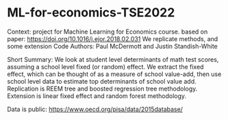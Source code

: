 # ML-for-economics-TSE2022

Context: project for Machine Learning for Economics course.
based on paper: https://doi.org/10.1016/j.ejor.2018.02.031
We replicate methods, and some extension
Code Authors: Paul McDermott and Justin Standish-White

Short Summary: We look at student level determinants of math test scores, assuming a school level fixed (or random) effect. We extract the fixed effect, which can be thought of as a measure of school value-add, then use school level data to estimate top determinants of school value add. Replication is REEM tree and boosted regression tree methodology. Extension is linear fixed effect and random forest methodology.

Data is public: https://www.oecd.org/pisa/data/2015database/
